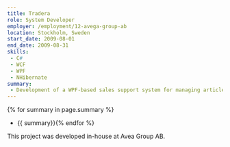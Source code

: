 ```yaml
---
title: Tradera
role: System Developer
employer: /employment/12-avega-group-ab
location: Stockholm, Sweden
start_date: 2009-08-01
end_date: 2009-08-31
skills:
 - C#
 - WCF
 - WPF
 - NHibernate
summary:
 - Development of a WPF-based sales support system for managing articles and campaigns published on tradera.se.
---
```

{% for summary in page.summary %}
* {{ summary}}{% endfor %}
<!--more-->

This project was developed in-house at Avea Group AB.
